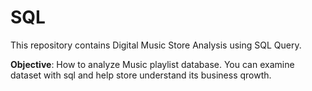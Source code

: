 # SQL
This repository contains Digital Music Store Analysis using SQL Query.

**Objective**:
How to analyze Music playlist database. 
You can examine dataset with sql and help store understand its business qrowth.
